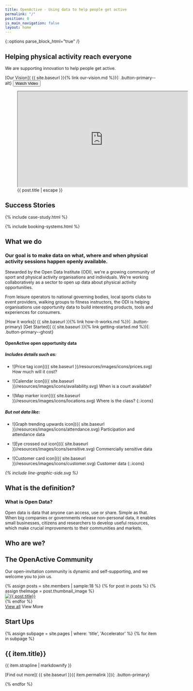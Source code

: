 ```yaml
---
title: OpenActive - Using data to help people get active
permalink: "/"
position: 0
is_main_navigation: false
layout: home
---
```


 {::options parse_block_html="true" /}
 
 <!--  ---------------->
 <!-- HERO BLOCK -->
 <!--   ---------------->
 <article class="hero--home">
 
 <!-- <nav class="hero_tab_nav"> -->
 <!-- <div class="hero-tab" data-tab="h1"></div> -->
 <!-- <div class="hero-tab" data-tab="h2"></div> -->
 <!-- <div class="hero-tab" data-tab="h3"></div> -->
 <!-- </nav> -->
 
 <div class="content">
 
 # Helping physical activity reach everyone
 
 We are supporting innovation to help people get active.
 
 [Our Vision]( {{ site.baseurl }}{% link our-vision.md %}){: .button-primary--alt}
 <button id="play-button" class="button-primary--alt">Watch Video</button>
 </div>
 <figure id="introduction-vid"  role="group" aria-labelledby="open-active-video">
 
 <div class="mask"></div>
 <iframe id="video" title="OpenActive intro video" width="560" height="315"  src="https://www.youtube.com/embed/a2FdmspmCNk?showinfo=0&rel=0&enablejsapi=1" allowfullscreen ></iframe>
 
 <figcaption id="open-active-video" class="hidden" >{{ post.title | escape }}</figcaption>
 </figure>
 
 </article>
 
 <!--  ---------------->
 <!-- CASE STUDIES -->
 <!--  ---------------->
 <article class="title-row">
 <h2 class="sub-heading-two margin-top">Success Stories</h2>
 {% include case-study.html %}
 </article>
 
 <!--  ---------------->
 <!-- BOOKING SYSTEMS -->
 <!--  ---------------->
 {% include booking-systems.html %}
 
 <!--  ---------------->
 <!-- WHAT WE DO -->
 <!--  ---------------->
 <article class="title-row what-we-do">
 <h2 class="sub-heading-two">What we do</h2>
 <div class="two twoleft">
 
 ### Our goal is to make data on what, where and when physical activity sessions happen openly available.
 
 Stewarded by the Open Data Institute (ODI), we're a growing community of sport and physical activity organisations and individuals. We're working collaboratively as a sector to open up data about physical activity opportunities.
 
 From leisure operators to national governing bodies, local sports clubs to event providers, walking groups to fitness instructors, the ODI is helping organisations use opportunity data to build interesting products, tools and experiences for consumers.
 
 [How it works]( {{ site.baseurl }}{% link how-it-works.md %}){: .button-primary} [Get Started]( {{ site.baseurl }}{% link getting-started.md %}){: .button-primary--ghost}
 
 </div>
 <div class="two twoleft">
 
 #### OpenActive open opportunity data
 
 ##### **Includes details such as:**
 
 * ![Price tag icon]({{ site.baseurl }}/resources/images/icons/prices.svg) How much will it cost?
 
 * ![Calendar icon]({{ site.baseurl }}/resources/images/icons/availability.svg)  When is a court available?
 
 * ![Map marker icon]({{ site.baseurl }}/resources/images/icons/locations.svg)  Where is the class? 
 {:.icons}
 
 ##### **But not data like:**
 
 * ![Graph trending upwards icon]({{ site.baseurl }}/resources/images/icons/attendance.svg)  Participation and attendance data
 
 * ![Eye crossed out icon]({{ site.baseurl }}/resources/images/icons/sensitive.svg)  Commercially sensitive data
 
 * ![Customer card icon]({{ site.baseurl }}/resources/images/icons/customer.svg)  Customer data
 {:.icons}
 
 
 
 </div>
 <i class="line-graphic">{% include line-graphic-side.svg %}</i>
 </article>
 
 <!--  ---------------->
 <!-- OPEN DATA ILLUSTRATION -->
 <!--  ---------------->
 <article class="title-row">
 <h2 class="sub-heading-two">What is the definition?</h2>
 <div class="one">
 
 <h3>What is Open Data?</h3>
 <p class="reset-style">
 Open data is data that anyone can access, use or share. Simple as that. When big companies or governments release non-personal data, it enables small businesses, citizens and researchers to develop useful resources, which make crucial improvements to their communities and markets.</p>
 </div>
 </article>
 
 <!--  ---------------->
 <!-- Community -->
 <!--  ---------------->
 <article class="title-row">
 <h2 class="sub-heading-two">Who are we?</h2>
 <div class="one">
 
 ## The OpenActive Community
 
 Our open-invitation community is dynamic and self-supporting, and we welcome you to join us.
 
 </div>
 </article>
 <article>
 <div class="one freegrid-six">
 {% assign posts = site.members | sample:18 %}
{% for post in posts %}
{% assign theImage = post.thumbnail_image %}
<div class="mobile-hide-content" data-tab="{{ forloop.index }}" markdown="0" >
<a href="{{ post.url | relative_url }}"><img role="logo" src="{{ theImage  | relative_url}}" alt="{{ post.title}}" /></a>
</div>
{% endfor %}
</div>
 <div class="one buttons">
 <a class="button-primary" href="{% link community.md %}">View all</a>
 <a class="button-primary--ghost mobile-show">View More</a>
 </div>
 </article>
 
 <!--  ---------------->
 <!-- CALL TO ACTION BLOCKS -->
 <!--  ---------------->
 <!--
 <article class="call_to_action">
 <div class="subgrid">
 <div class="three">
 
 #### Getting Started
 
 Take the first step and switch on open data publishing in your booking system.
 
 [Getting Started]( {{ site.baseurl }}{% link getting-started.md %}){: .button-primary}
 
 </div>
 <div class="three">
 
 #### Developer
 
 Get stuck into the docs and start using or publishing data today!
 
 [Developer]( {{ site.baseurl }}{% link developer.md %}){: .button-primary}
 
 </div>
 <div class="three">
 
 #### Community
 
 What's happening in the community, and how you can get involved!
 
 [Community]( {{ site.baseurl }}{% link community.md %}){: .button-primary}
 
 </div>
 </div>
 </article>
 -->
 
 <!--  ---------------->
 <!-- ACCELERATOR BLOCKS -->
 <!--  ---------------->
 <article class="call_to_action--full-width">
 <h2 class="sub-heading-two">Start Ups</h2>
 <div class="one">
 
 {% assign subpage = site.pages | where: 'title', 'Accelerator' %}
 {% for item in subpage %}
 
 ## {{ item.title}}
 
 {{ item.strapline | markdownify }}
 
 [Find out more]( {{ site.baseurl }}{{ item.permalink }}){: .button-primary}
 
 </div>
 <figure>
 <div class="mask"></div>
 <div class="image" style="background: url({{ site.baseurl }}{{ item.thumbnail_image }})center center / cover no-repeat;"></div>
 </figure>
 {% endfor %}
 </article>
 
 <!--  ---------------->
 <!-- NEWS BLOCK -->
 <!--  ---------------->
 
 <!--
 
 <article class="post-list title-row">
 <h2 class="sub-heading-two"> Latest News</h2>
 {% assign thePosts = site.posts | where: "is_featured", "true" %}
 {% for post in thePosts limit:2 %}
 <div class="two" id="post-{{ forloop.index }}">
 <figure role="group">
 <a href="{{ post.url | relative_url }}">
 <img src="{{post.thumbnail_image | relative_url}}" alt="{{ post.title | escape }}-post-thumbnail">
 </a>
 </figure>
 <h4>{{ post.title | escape }}</h4>
 <div class="subgrid brand-one-b">
 <div class="two twoleft">
 {{ post.excerpt }}
 <a class="link" href="{{ post.url | relative_url }}">Read Post</a>
 </div>
 <div class="two twoleft">
 <div markdown="0" class="share-page">
 <a role="button" href="https://plus.google.com/share?url={{ site.url }}{{ post.url }}" role="button" standalone="true" rel="nofollow" target="_blank" title="Share on Google+"><span class="hidden" aria-hidden="true">Share to  Google</span>{% include googleplus.svg %}</a>
 <a role="button" href="https://twitter.com/intent/tweet?text={{ post.title }}&url={{ site.url }}{{ post.url }}&via={{ site.twitter_username }}&related={{ site.twitter_username }}" role="button" standalone="true" rel="nofollow" target="_blank" title="Share on Twitter"><span class="hidden" aria-hidden="true">Share to Twitter</span>{% include twitter.svg %}</a>
 <a role="button" href="https://facebook.com/sharer.php?u={{ site.url }}{{ post.url }}" role="button" standalone="true" rel="nofollow" target="_blank" title="Share on Facebook"><span class="hidden" aria-hidden="true">Share to  Facebook</span>{% include facebook.svg %}</a>
 
 </div>
 {% assign date_format = site.minima.date_format | default: "%b %-d, %Y" %}
 {{ post.date | date: date_format}}
 {: .meta}
 
 {{post.author}}
 </div>
 </div>
 </div>
 {% endfor %}
 </article>
 
 -->